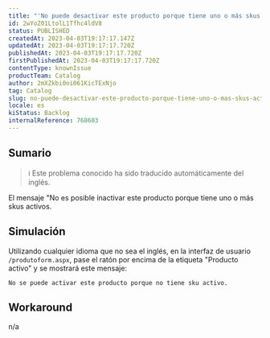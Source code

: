 ```yaml
---
title: "'No puede desactivar este producto porque tiene uno o más skus activos' no se traduce automáticamente en el Product admin"
id: 2wYoZ01LtolL1Tfhc4ldV8
status: PUBLISHED
createdAt: 2023-04-03T19:17:17.147Z
updatedAt: 2023-04-03T19:17:17.720Z
publishedAt: 2023-04-03T19:17:17.720Z
firstPublishedAt: 2023-04-03T19:17:17.720Z
contentType: knownIssue
productTeam: Catalog
author: 2mXZkbi0oi061KicTExNjo
tag: Catalog
slug: no-puede-desactivar-este-producto-porque-tiene-uno-o-mas-skus-activos-no-se-traduce-automaticamente-en-el-product-admin
locale: es
kiStatus: Backlog
internalReference: 768603
---
```


## Sumario

>ℹ️ Este problema conocido ha sido traducido automáticamente del inglés.



El mensaje "No es posible inactivar este producto porque tiene uno o más skus activos.


##

## Simulación



Utilizando cualquier idioma que no sea el inglés, en la interfaz de usuario `/produtoform.aspx`, pase el ratón por encima de la etiqueta "Producto activo" y se mostrará este mensaje:


    No se puede activar este producto porque no tiene sku activo.



##

## Workaround


n/a





